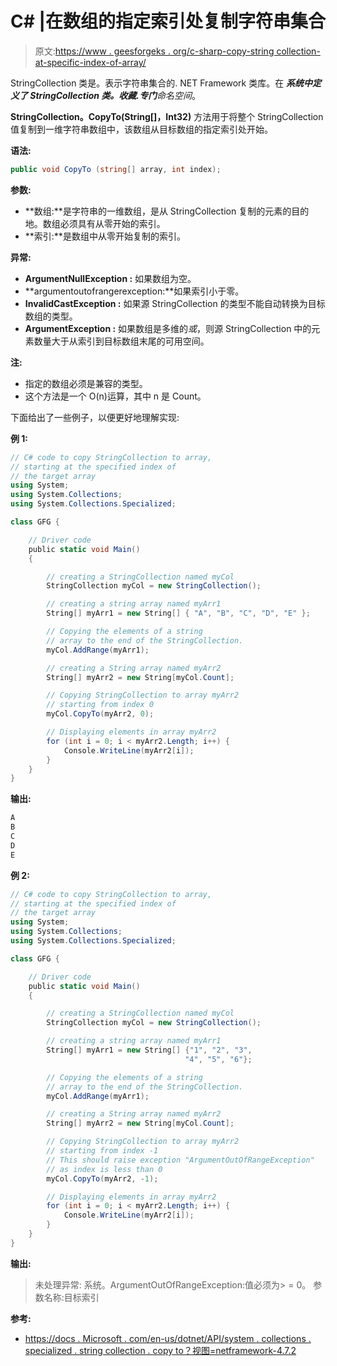# C# |在数组的指定索引处复制字符串集合

> 原文:[https://www . geesforgeks . org/c-sharp-copy-string collection-at-specific-index-of-array/](https://www.geeksforgeeks.org/c-sharp-copy-stringcollection-at-the-specified-index-of-array/)

StringCollection 类是。表示字符串集合的. NET Framework 类库。在 ***系统中定义了 StringCollection 类。收藏.专门**命名空间*。

**StringCollection。CopyTo(String[]，Int32)** 方法用于将整个 StringCollection 值复制到一维字符串数组中，该数组从目标数组的指定索引处开始。

**语法:**

```cs
public void CopyTo (string[] array, int index);

```

**参数:**

*   **数组:**是字符串的一维数组，是从 StringCollection 复制的元素的目的地。数组必须具有从零开始的索引。
*   **索引:**是数组中从零开始复制的索引。

**异常:**

*   **ArgumentNullException :** 如果数组为空。
*   **argumentoutofrangerexception:**如果索引小于零。
*   **InvalidCastException :** 如果源 StringCollection 的类型不能自动转换为目标数组的类型。
*   **ArgumentException :** 如果数组是多维的*或*，则源 StringCollection 中的元素数量大于从索引到目标数组末尾的可用空间。

**注:**

*   指定的数组必须是兼容的类型。
*   这个方法是一个 O(n)运算，其中 n 是 Count。

下面给出了一些例子，以便更好地理解实现:

**例 1:**

```cs
// C# code to copy StringCollection to array,
// starting at the specified index of
// the target array
using System;
using System.Collections;
using System.Collections.Specialized;

class GFG {

    // Driver code
    public static void Main()
    {

        // creating a StringCollection named myCol
        StringCollection myCol = new StringCollection();

        // creating a string array named myArr1
        String[] myArr1 = new String[] { "A", "B", "C", "D", "E" };

        // Copying the elements of a string
        // array to the end of the StringCollection.
        myCol.AddRange(myArr1);

        // creating a String array named myArr2
        String[] myArr2 = new String[myCol.Count];

        // Copying StringCollection to array myArr2
        // starting from index 0
        myCol.CopyTo(myArr2, 0);

        // Displaying elements in array myArr2
        for (int i = 0; i < myArr2.Length; i++) {
            Console.WriteLine(myArr2[i]);
        }
    }
}
```

**输出:**

```cs
A
B
C
D
E

```

**例 2:**

```cs
// C# code to copy StringCollection to array,
// starting at the specified index of
// the target array
using System;
using System.Collections;
using System.Collections.Specialized;

class GFG {

    // Driver code
    public static void Main()
    {

        // creating a StringCollection named myCol
        StringCollection myCol = new StringCollection();

        // creating a string array named myArr1
        String[] myArr1 = new String[] {"1", "2", "3",
                                       "4", "5", "6"};

        // Copying the elements of a string
        // array to the end of the StringCollection.
        myCol.AddRange(myArr1);

        // creating a String array named myArr2
        String[] myArr2 = new String[myCol.Count];

        // Copying StringCollection to array myArr2
        // starting from index -1
        // This should raise exception "ArgumentOutOfRangeException"
        // as index is less than 0
        myCol.CopyTo(myArr2, -1);

        // Displaying elements in array myArr2
        for (int i = 0; i < myArr2.Length; i++) {
            Console.WriteLine(myArr2[i]);
        }
    }
}
```

**输出:**

> 未处理异常:
> 系统。ArgumentOutOfRangeException:值必须为> = 0。
> 参数名称:目标索引

**参考:**

*   [https://docs . Microsoft . com/en-us/dotnet/API/system . collections . specialized . string collection . copy to？视图=netframework-4.7.2](https://docs.microsoft.com/en-us/dotnet/api/system.collections.specialized.stringcollection.copyto?view=netframework-4.7.2)